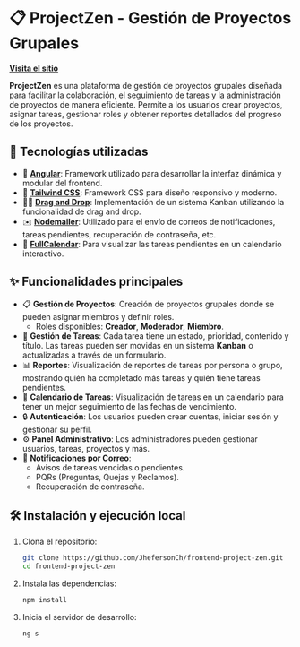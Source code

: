 # 📋 ProjectZen - Gestión de Proyectos Grupales

[**Visita el sitio**](https://project-zen.netlify.app/home)

**ProjectZen** es una plataforma de gestión de proyectos grupales diseñada para facilitar la colaboración, el seguimiento de tareas y la administración de proyectos de manera eficiente. Permite a los usuarios crear proyectos, asignar tareas, gestionar roles y obtener reportes detallados del progreso de los proyectos.

## 🧱 Tecnologías utilizadas

- 🚀 **[Angular](https://angular.io/)**: Framework utilizado para desarrollar la interfaz dinámica y modular del frontend.
- 🎨 **[Tailwind CSS](https://tailwindcss.com/)**: Framework CSS para diseño responsivo y moderno.
- 🧑‍💻 **[Drag and Drop](https://angular.io/guide/drag-drop)**: Implementación de un sistema Kanban utilizando la funcionalidad de drag and drop.
- ✉️ **[Nodemailer](https://nodemailer.com/)**: Utilizado para el envío de correos de notificaciones, tareas pendientes, recuperación de contraseña, etc.
- 📅 **[FullCalendar](https://fullcalendar.io/)**: Para visualizar las tareas pendientes en un calendario interactivo.
  
## ✨ Funcionalidades principales

- 📋 **Gestión de Proyectos**: Creación de proyectos grupales donde se pueden asignar miembros y definir roles.
  - Roles disponibles: **Creador**, **Moderador**, **Miembro**.
- 📝 **Gestión de Tareas**: Cada tarea tiene un estado, prioridad, contenido y título. Las tareas pueden ser movidas en un sistema **Kanban** o actualizadas a través de un formulario.
- 📊 **Reportes**: Visualización de reportes de tareas por persona o grupo, mostrando quién ha completado más tareas y quién tiene tareas pendientes.
- 📅 **Calendario de Tareas**: Visualización de tareas en un calendario para tener un mejor seguimiento de las fechas de vencimiento.
- 🔒 **Autenticación**: Los usuarios pueden crear cuentas, iniciar sesión y gestionar su perfil.
- ⚙️ **Panel Administrativo**: Los administradores pueden gestionar usuarios, tareas, proyectos y más.
- 📧 **Notificaciones por Correo**:
  - Avisos de tareas vencidas o pendientes.
  - PQRs (Preguntas, Quejas y Reclamos).
  - Recuperación de contraseña.

## 🛠️ Instalación y ejecución local

1. Clona el repositorio:
   ```bash
   git clone https://github.com/JhefersonCh/frontend-project-zen.git
   cd frontend-project-zen
   
2. Instala las dependencias:
   ```bash
   npm install

3. Inicia el servidor de desarrollo:
   ```bash
   ng s
